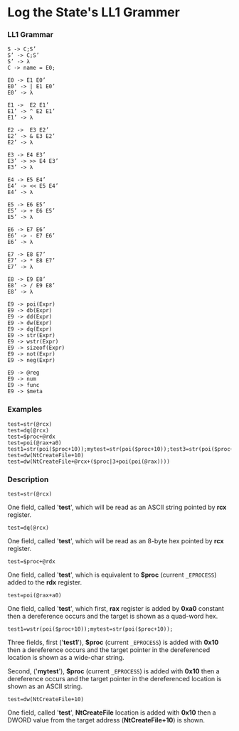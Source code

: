 # Log the State's LL1 Grammer

### LL1 Grammar

```text
S -> C;S’
S’ -> C;S’ 
S’ -> λ
C -> name = E0;

E0 -> E1 E0’
E0’ -> | E1 E0’
E0’ -> λ

E1 ->  E2 E1’
E1’ -> ^ E2 E1’ 
E1’ -> λ 

E2 ->  E3 E2’
E2’ -> & E3 E2’ 
E2’ -> λ 

E3 -> E4 E3’
E3’ -> >> E4 E3’
E3’ -> λ

E4 -> E5 E4’
E4’ -> << E5 E4’ 
E4’ -> λ

E5 -> E6 E5’
E5’ -> + E6 E5’
E5’ -> λ

E6 -> E7 E6’
E6’ -> - E7 E6’ 
E6’ -> λ

E7 -> E8 E7’
E7’ -> * E8 E7’ 
E7’ -> λ

E8 -> E9 E8’
E8’ -> / E9 E8’
E8’ -> λ

E9 -> poi(Expr) 
E9 -> db(Expr) 
E9 -> dd(Expr) 
E9 -> dw(Expr) 
E9 -> dq(Expr) 
E9 -> str(Expr) 
E9 -> wstr(Expr) 
E9 -> sizeof(Expr) 
E9 -> not(Expr) 
E9 -> neg(Expr) 

E9 -> @reg 
E9 -> num  
E9 -> func 
E9 -> $meta
```

### Examples

```text
test=str(@rcx)
test=dq(@rcx)
test=$proc+@rdx
test=poi(@rax+a0)
test1=str(poi($proc+10));mytest=str(poi($proc+10));test3=str(poi($proc+10));
test=dw(NtCreateFile+10)
test=dw(NtCreateFile+@rcx+($proc|3+poi(poi(@rax))))
```

### Description

`test=str(@rcx)`

One field, called '**test**', which will be read as an ASCII string pointed by **rcx** register.

`test=dq(@rcx)`

One field, called '**test**', which will be read as an 8-byte hex pointed by **rcx** register.

`test=$proc+@rdx`

One field, called '**test**', which is equivalent to **$proc** \(current `_EPROCESS`\) added to the **rdx** register.

`test=poi(@rax+a0)` 

One field, called '**test**', which first, **rax** register is added by **0xa0** constant then a dereference occurs and the target is shown as a quad-word hex.

`test1=wstr(poi($proc+10));mytest=str(poi($proc+10));`

Three fields, first \('**test1**'\), **$proc** \(current `_EPROCESS`\) is added with **0x10** then a dereference occurs and the target pointer in the dereferenced location is shown as a wide-char string.

Second, \('**mytest**'\), **$proc** \(current `_EPROCESS`\) is added with **0x10** then a dereference occurs and the target pointer in the dereferenced location is shown as an ASCII string.

`test=dw(NtCreateFile+10)`

One field, called '**test**', **NtCreateFile** location is added with **0x10** then a DWORD value from the target address \(**NtCreateFile+10**\) is shown.


